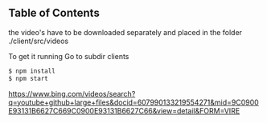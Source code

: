 
## Table of Contents

the video's have to be downloaded separately
and placed in the folder ./client/src/videos

To get it running
Go to subdir clients


```sh
$ npm install 
$ npm start
```
https://www.bing.com/videos/search?q=youtube+github+large+files&docid=607990133219554271&mid=9C0900E93131B6627C669C0900E93131B6627C66&view=detail&FORM=VIRE